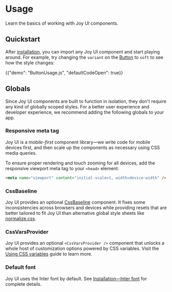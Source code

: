 # Usage

<p class="description">Learn the basics of working with Joy UI components.</p>

## Quickstart

After [installation](/joy-ui/getting-started/installation/), you can import any Joy UI component and start playing around.
For example, try changing the `variant` on the [Button](/joy-ui/react-button/) to `soft` to see how the style changes:

{{"demo": "ButtonUsage.js", "defaultCodeOpen": true}}

## Globals

Since Joy UI components are built to function in isolation, they don't require any kind of globally scoped styles.
For a better user experience and developer experience, we recommend adding the following globals to your app.

### Responsive meta tag

Joy UI is a _mobile-first_ component library—we write code for mobile devices first, and then scale up the components as necessary using CSS media queries.

To ensure proper rendering and touch zooming for all devices, add the responsive viewport meta tag to your `<head>` element:

```html
<meta name="viewport" content="initial-scale=1, width=device-width" />
```

### CssBaseline

Joy UI provides an optional [CssBaseline](/joy-ui/react-css-baseline/) component.
It fixes some inconsistencies across browsers and devices while providing resets that are better tailored to fit Joy UI than alternative global style sheets like [normalize.css](https://github.com/necolas/normalize.css/).

### CssVarsProvider

Joy UI provides an optional `<CssVarsProvider />` component that unlocks a whole host of customization options powered by CSS variables.
Visit the [Using CSS variables](/joy-ui/customization/using-css-variables/) guide to learn more.

### Default font

Joy UI uses the Inter font by default.
See [Installation—Inter font](/joy-ui/getting-started/installation/#inter-font) for complete details.
